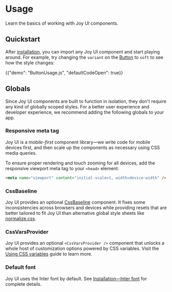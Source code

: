 # Usage

<p class="description">Learn the basics of working with Joy UI components.</p>

## Quickstart

After [installation](/joy-ui/getting-started/installation/), you can import any Joy UI component and start playing around.
For example, try changing the `variant` on the [Button](/joy-ui/react-button/) to `soft` to see how the style changes:

{{"demo": "ButtonUsage.js", "defaultCodeOpen": true}}

## Globals

Since Joy UI components are built to function in isolation, they don't require any kind of globally scoped styles.
For a better user experience and developer experience, we recommend adding the following globals to your app.

### Responsive meta tag

Joy UI is a _mobile-first_ component library—we write code for mobile devices first, and then scale up the components as necessary using CSS media queries.

To ensure proper rendering and touch zooming for all devices, add the responsive viewport meta tag to your `<head>` element:

```html
<meta name="viewport" content="initial-scale=1, width=device-width" />
```

### CssBaseline

Joy UI provides an optional [CssBaseline](/joy-ui/react-css-baseline/) component.
It fixes some inconsistencies across browsers and devices while providing resets that are better tailored to fit Joy UI than alternative global style sheets like [normalize.css](https://github.com/necolas/normalize.css/).

### CssVarsProvider

Joy UI provides an optional `<CssVarsProvider />` component that unlocks a whole host of customization options powered by CSS variables.
Visit the [Using CSS variables](/joy-ui/customization/using-css-variables/) guide to learn more.

### Default font

Joy UI uses the Inter font by default.
See [Installation—Inter font](/joy-ui/getting-started/installation/#inter-font) for complete details.
